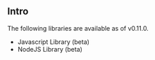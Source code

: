## Intro

The following libraries are available as of v0.11.0.

* Javascript Library (beta)
* NodeJS Library (beta)

